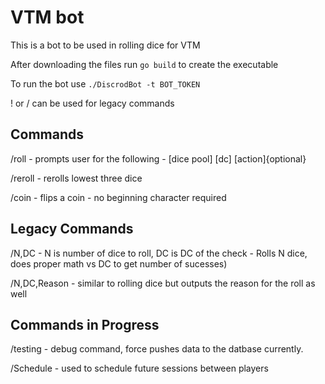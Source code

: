 # VTM bot
This is a bot to be used in rolling dice for VTM

After downloading the files run `go build` to create the executable

To run the bot use `./DiscrodBot -t BOT_TOKEN`

! or / can be used for legacy commands

## Commands
/roll - prompts user for the following - [dice pool] [dc] [action]{optional}

/reroll - rerolls lowest three dice

/coin - flips a coin - no beginning character required

## Legacy Commands 
/N,DC - N is number of dice to roll, DC is DC of the check - Rolls N dice, does proper math vs DC to get number of sucesses)

/N,DC,Reason - similar to rolling dice but outputs the reason for the roll as well


## Commands in Progress
/testing - debug command, force pushes data to the datbase currently.

/Schedule - used to schedule future sessions between players


